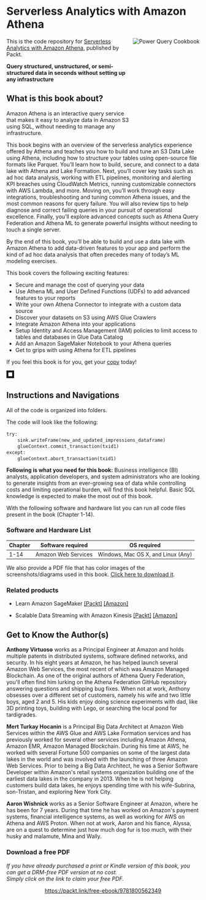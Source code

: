 


# Serverless Analytics with Amazon Athena

<a href="https://www.packtpub.com/product/serverless-analytics-with-amazon-athena/9781800562349"><img src="https://static.packt-cdn.com/products/9781800562349/cover/smaller" alt="Power Query Cookbook" height="256px" align="right"></a>

This is the code repository for [Serverless Analytics with Amazon Athena](https://www.packtpub.com/product/serverless-analytics-with-amazon-athena/9781800562349), published by Packt.

**Query structured, unstructured, or semi-structured data in seconds without setting up any infrastructure**

## What is this book about?

Amazon Athena is an interactive query service that makes it easy to analyze data in Amazon S3 using SQL, without needing to manage any infrastructure.

This book begins with an overview of the serverless analytics experience offered by Athena and teaches you how to build and tune an S3 Data Lake using Athena, including how to structure your tables using open-source file formats like Parquet. You’ll learn how to build, secure, and connect to a data lake with Athena and Lake Formation. Next, you’ll cover key tasks such as ad hoc data analysis, working with ETL pipelines, monitoring and alerting KPI breaches using CloudWatch Metrics, running customizable connectors with AWS Lambda, and more. Moving on, you’ll work through easy integrations, troubleshooting and tuning common Athena issues, and the most common reasons for query failure. You will also review tips to help diagnose and correct failing queries in your pursuit of operational excellence. Finally, you’ll explore advanced concepts such as Athena Query Federation and Athena ML to generate powerful insights without needing to touch a single server.

By the end of this book, you’ll be able to build and use a data lake with Amazon Athena to add data-driven features to your app and perform the kind of ad hoc data analysis that often precedes many of today’s ML modeling exercises.

This book covers the following exciting features: 
* Secure and manage the cost of querying your data
* Use Athena ML and User Defined Functions (UDFs) to add advanced features to your reports
* Write your own Athena Connector to integrate with a custom data source
* Discover your datasets on S3 using AWS Glue Crawlers
* Integrate Amazon Athena into your applications
* Setup Identity and Access Management (IAM) policies to limit access to tables and databases in Glue Data Catalog
* Add an Amazon SageMaker Notebook to your Athena queries
* Get to grips with using Athena for ETL pipelines

If you feel this book is for you, get your [copy](https://www.amazon.com/Serverless-Analytics-Amazon-Athena-semi-structured-dp-1800562349/dp/1800562349/ref=mt_other?_encoding=UTF8&me=&qid=1635753407) today!

<a href="https://www.packtpub.com/product/serverless-analytics-with-amazon-athena/9781800562349"><img src="https://raw.githubusercontent.com/PacktPublishing/GitHub/master/GitHub.png" alt="https://www.packtpub.com/" border="5" /></a>

## Instructions and Navigations
All of the code is organized into folders.

The code will look like the following:
```
try:
    sink.writeFrame(new_and_updated_impressions_dataframe)
    glueContext.commit_transaction(txid1)
except:
    glueContext.abort_transaction(txid1)

```

**Following is what you need for this book:**
Business intelligence (BI) analysts, application developers, and system administrators who are looking to generate insights from an ever-growing sea of data while controlling costs and limiting operational burden, will find this book helpful. Basic SQL knowledge is expected to make the most out of this book.

With the following software and hardware list you can run all code files present in the book (Chapter 1-14).

### Software and Hardware List

| Chapter  | Software required                                                                    | OS required                        |
| -------- | -------------------------------------------------------------------------------------| -----------------------------------|
|  	1-14	   |   	       Amazon Web Services                         			  | Windows, Mac OS X, and Linux (Any) | 		


We also provide a PDF file that has color images of the screenshots/diagrams used in this book. [Click here to download it](http://www.packtpub.com/sites/default/files/downloads/9781800562349_ColorImages.pdf).

### Related products <Other books you may enjoy>
* Learn Amazon SageMaker [[Packt]](https://www.packtpub.com/product/learn-amazon-sagemaker/9781800208919) [[Amazon]](https://www.amazon.com/Learn-Amazon-SageMaker-developers-scientists/dp/180020891X/ref=sr_1_2?dchild=1&keywords=Learn+Amazon+SageMaker&qid=1635754744&s=books&sr=1-2)

* Scalable Data Streaming with Amazon Kinesis [[Packt]](https://www.packtpub.com/product/scalable-data-streaming-with-amazon-kinesis/9781800565401) [[Amazon]](https://www.amazon.com/Scalable-Data-Streaming-Amazon-Kinesis-ebook/dp/B08YM1RJLT/ref=sr_1_1?dchild=1&keywords=Scalable+Data+Streaming+with+Amazon+Kinesis&qid=1635754820&s=books&sr=1-1)
  
## Get to Know the Author(s)
**Anthony Virtuoso** works as a Principal Engineer at Amazon and holds multiple patents in distributed systems, software defined networks, and security. In his eight years at Amazon, he has helped launch several Amazon Web Services, the most recent of which was Amazon Managed Blockchain. As one of the original authors of Athena Query Federation, you'll often find him lurking on the Athena Federation GitHub repository answering questions and shipping bug fixes. When not at work, Anthony obsesses over a different set of customers, namely his wife and two little boys, aged 2 and 5. His kids enjoy doing science experiments with dad, like 3D printing toys, building with Lego, or searching the local pond for tardigrades.

**Mert Turkay Hocanin** is a Principal Big Data Architect at Amazon Web Services within the AWS Glue and AWS Lake Formation services and has previously worked for several other services including Amazon Athena, Amazon EMR, Amazon Managed Blockchain. During his time at AWS, he worked with several Fortune 500 companies on some of the largest data lakes in the world and was involved with the launching of three Amazon Web Services. Prior to being a Big Data Architect, he was a Senior Software Developer within Amazon's retail systems organization building one of the earliest data lakes in the company in 2013. When he is not helping customers build data lakes, he enjoys spending time with his wife-Subrina, son-Tristan, and exploring New York City.

**Aaron Wishnick** works as a Senior Software Engineer at Amazon, where he has been for 7 years. During that time he has worked on Amazon's payment systems, financial intelligence systems, as well as working for AWS on Athena and AWS Proton. When not at work, Aaron and his fiance, Alyssa, are on a quest to determine just how much dog fur is too much, with their husky and malamute, Mina and Wally.
### Download a free PDF

 <i>If you have already purchased a print or Kindle version of this book, you can get a DRM-free PDF version at no cost.<br>Simply click on the link to claim your free PDF.</i>
<p align="center"> <a href="https://packt.link/free-ebook/9781800562349">https://packt.link/free-ebook/9781800562349 </a> </p>